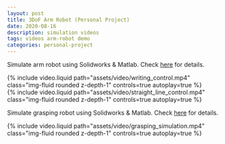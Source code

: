```yaml
---
layout: post
title: 3DoF Arm Robot (Personal Project)
date: 2020-08-16
description: simulation videos
tags: videos arm-robot demo
categories: personal-project
---
```


Simulate arm robot using Solidworks & Matlab. Check [here](https://github.com/trandangtrungduc/ArmRobot3DOF) for details.

<div class="col-sm mt-3 mt-md-0 center">
    {% include video.liquid path="assets/video/writing_control.mp4" class="img-fluid rounded z-depth-1" controls=true autoplay=true %}
</div>

<div class="col-sm mt-3 mt-md-0 center">
    {% include video.liquid path="assets/video/straight_line_control.mp4" class="img-fluid rounded z-depth-1" controls=true autoplay=true %}
</div>

Simulate grasping robot using Solidworks & Matlab. Check [here](https://github.com/trandangtrungduc/ObstacleAvoiding-GraspingRobot) for details.

<div class="col-sm mt-3 mt-md-0 center">
    {% include video.liquid path="assets/video/grasping_simulation.mp4" class="img-fluid rounded z-depth-1" controls=true autoplay=true %}
</div>
